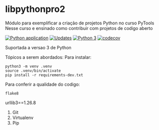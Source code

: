 # libpythonpro2
Módulo para exemplificar a criação de projetos Python no curso PyTools 
Nesse curso e ensinado como contribuir com projetos de codigo aberto

[![Python application](https://github.com/emanuelfilipes/libpythonpro2/actions/workflows/libpythonpro.yml/badge.svg)](https://github.com/emanuelfilipes/libpythonpro2/actions/workflows/libpythonpro.yml)
[![Updates](https://pyup.io/repos/github/emanuelfilipes/libpythonpro2/shield.svg)](https://pyup.io/repos/github/emanuelfilipes/libpythonpro2/)
[![Python 3](https://pyup.io/repos/github/emanuelfilipes/libpythonpro2/python-3-shield.svg)](https://pyup.io/repos/github/emanuelfilipes/libpythonpro2/)
[![codecov](https://codecov.io/gh/emanuelfilipes/libpythonpro2/branch/main/graph/badge.svg?token=M55CN6GB5I)](https://codecov.io/gh/emanuelfilipes/libpythonpro2)


Suportada a versao 3 de Python

Tópicos a serem abordados:
Para instalar:

```console
python3 -m venv .venv
source .venv/bin/activate
pip install -r requirements-dev.txt
```

Para conferir a qualidade do codigo:
```console 
flake8
```

urllib3==1.26.8
1. Git
2. Virtualenv
3. Pip

